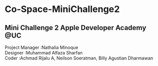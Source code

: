 # Co-Space-MiniChallenge2
Mini Challenge 2 Apple Developer Academy @UC
----------
Project Manager  :Nathalia Minoque
<br>
Designer         :Muhammad Alfaza Sharfan
<br>
Coder            :Achmad Rijalu A, Neilson Soeratman, Billy Agustian Dharmawan

